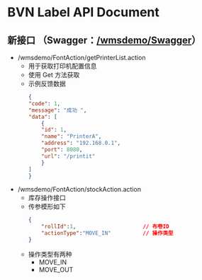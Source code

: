 # BVN Label API Document
## 新接口 （Swagger：<a href="http://bowkerbvnlabelportal.azurewebsites.net/wmsdemo/Swagger">/wmsdemo/Swagger</a>）
* /wmsdemo/FontAction/getPrinterList.action
    * 用于获取打印机配置信息
    * 使用 Get 方法获取
    * 示例反馈数据
        ```JSON
        {
        "code": 1,
        "message": "成功 ",
        "data": [
            {
            "id": 1,
            "name": "PrinterA",
            "address": "192.168.0.1",
            "port": 8080,
            "url": "/printit"
            }
        ]
        }
        ```
* /wmsdemo/FontAction/stockAction.action
    * 库存操作接口
    * 传参模形如下
        ```JSON
        {
            "rollId":1,                     // 布卷ID
            "actionType":"MOVE_IN"          // 操作类型
        }
        ```
    * 操作类型有两种
        * MOVE_IN
        * MOVE_OUT
